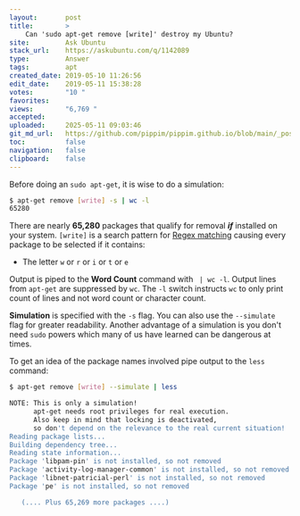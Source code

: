 ```yaml
---
layout:       post
title:        >
    Can 'sudo apt-get remove [write]' destroy my Ubuntu?
site:         Ask Ubuntu
stack_url:    https://askubuntu.com/q/1142089
type:         Answer
tags:         apt
created_date: 2019-05-10 11:26:56
edit_date:    2019-05-11 15:38:28
votes:        "10 "
favorites:    
views:        "6,769 "
accepted:     
uploaded:     2025-05-11 09:03:46
git_md_url:   https://github.com/pippim/pippim.github.io/blob/main/_posts/2019/2019-05-10-Can-_sudo-apt-get-remove-_write__-destroy-my-Ubuntu_.md
toc:          false
navigation:   false
clipboard:    false
---
```


Before doing an `sudo apt-get`, it is wise to do a simulation:


``` bash
$ apt-get remove [write] -s | wc -l
65280
```

There are nearly **65,280** packages that qualify for removal ***if*** installed on your system. `[write]` is a search pattern for  [Regex matching][1] causing every package to be selected if it contains:

 - The letter `w` or `r` or `i` or `t` or `e`

Output is piped to the **Word Count** command with ` | wc -l`. Output lines from `apt-get` are suppressed by `wc`. The `-l` switch instructs `wc` to only print count of lines and not word count or character count.

**Simulation** is specified with the `-s` flag. You can also use the `--simulate` flag for greater readability. Another advantage of a simulation is you don't need `sudo` powers which many of us have learned can be dangerous at times.

To get an idea of the package names involved pipe output to the `less` command:

``` bash
$ apt-get remove [write] --simulate | less

NOTE: This is only a simulation!
      apt-get needs root privileges for real execution.
      Also keep in mind that locking is deactivated,
      so don't depend on the relevance to the real current situation!
Reading package lists...
Building dependency tree...
Reading state information...
Package 'libpam-pin' is not installed, so not removed
Package 'activity-log-manager-common' is not installed, so not removed
Package 'libnet-patricial-perl' is not installed, so not removed
Package 'pe' is not installed, so not removed

   (.... Plus 65,269 more packages ....)
```

  [1]: https://en.wikipedia.org/wiki/Regular_expression

